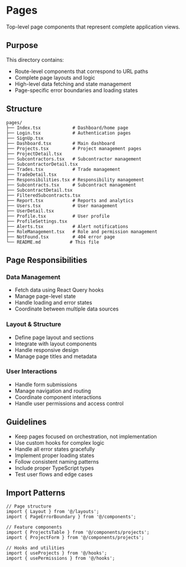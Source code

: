 # Pages

Top-level page components that represent complete application views.

## Purpose

This directory contains:
- Route-level components that correspond to URL paths
- Complete page layouts and logic
- High-level data fetching and state management
- Page-specific error boundaries and loading states

## Structure

```
pages/
├── Index.tsx            # Dashboard/home page
├── Login.tsx            # Authentication pages
├── SignUp.tsx
├── Dashboard.tsx        # Main dashboard
├── Projects.tsx         # Project management pages
├── ProjectDetail.tsx
├── Subcontractors.tsx   # Subcontractor management
├── SubcontractorDetail.tsx
├── Trades.tsx           # Trade management
├── TradeDetail.tsx
├── Responsibilities.tsx # Responsibility management
├── Subcontracts.tsx     # Subcontract management
├── SubcontractDetail.tsx
├── FilteredSubcontracts.tsx
├── Report.tsx           # Reports and analytics
├── Users.tsx            # User management
├── UserDetail.tsx
├── Profile.tsx          # User profile
├── ProfileSettings.tsx
├── Alerts.tsx           # Alert notifications
├── RoleManagement.tsx   # Role and permission management
├── NotFound.tsx         # 404 error page
└── README.md           # This file
```

## Page Responsibilities

### Data Management
- Fetch data using React Query hooks
- Manage page-level state
- Handle loading and error states
- Coordinate between multiple data sources

### Layout & Structure
- Define page layout and sections
- Integrate with layout components
- Handle responsive design
- Manage page titles and metadata

### User Interactions
- Handle form submissions
- Manage navigation and routing
- Coordinate component interactions
- Handle user permissions and access control

## Guidelines

- Keep pages focused on orchestration, not implementation
- Use custom hooks for complex logic
- Handle all error states gracefully
- Implement proper loading states
- Follow consistent naming patterns
- Include proper TypeScript types
- Test user flows and edge cases

## Import Patterns

```tsx
// Page structure
import { Layout } from '@/layouts';
import { PageErrorBoundary } from '@/components';

// Feature components
import { ProjectsTable } from '@/components/projects';
import { ProjectForm } from '@/components/projects';

// Hooks and utilities
import { useProjects } from '@/hooks';
import { usePermissions } from '@/hooks';
```